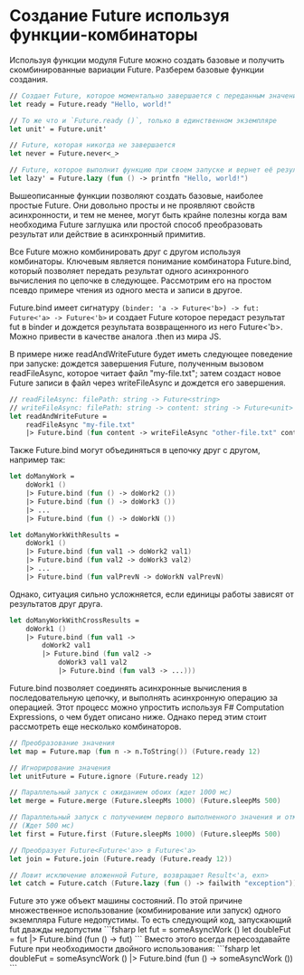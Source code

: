 # Создание Future используя функции-комбинаторы

Используя функции модуля Future можно создать базовые и получить скомбинированные
вариации Future. Разберем базовые функции создания.

```fsharp
// Создает Future, которое моментально завершается с переданным значением
let ready = Future.ready "Hello, world!"

// То же что и `Future.ready ()`, только в единственном экземпляре
let unit' = Future.unit'

// Future, которая никогда не завершается
let never = Future.never<_>

// Future, которое выполнит функцию при своем запуске и вернет её результат.
let lazy' = Future.lazy (fun () -> printfn "Hello, world!")
```

Вышеописанные функции позволяют создать базовые, наиболее простые Future.
Они довольно просты и не проявляют свойств асинхронности, и тем не менее,
могут быть крайне полезны когда вам необходима Future заглушка или
простой способ преобразовать результат или действие в асинхронный примитив.

Все Future можно комбинировать друг с другом используя комбинаторы.
Ключевым является понимание комбинатора Future.bind, который позволяет
передать результат одного асинхронного вычисления по цепочке в следующее.
Рассмотрим его на простом псевдо примере чтения из одного места и записи в другое.

Future.bind имеет сигнатуру `(binder: 'a -> Future<'b>) -> fut: Future<'a> -> Future<'b>` и
создает Future которое передаст результат fut в binder
и дождется результата возвращенного из него Future<'b>.
Можно привести в качестве аналога .then из мира JS.

В примере ниже readAndWriteFuture будет иметь следующее поведение при запуске:
дождется завершения Future, полученным вызовом readFileAsync, которое читает файл "my-file.txt";
затем создаст новое Future записи в файл через writeFileAsync и дождется его завершения.

```fsharp
// readFileAsync: filePath: string -> Future<string>
// writeFileAsync: filePath: string -> content: string -> Future<unit>
let readAndWriteFuture =
    readFileAsync "my-file.txt"
    |> Future.bind (fun content -> writeFileAsync "other-file.txt" content)
```

Также Future.bind могут объединяться в цепочку друг с другом, например так:
```fsharp
let doManyWork =
    doWork1 ()
    |> Future.bind (fun () -> doWork2 ())
    |> Future.bind (fun () -> doWork3 ())
    |> ...
    |> Future.bind (fun () -> doWorkN ())

let doManyWorkWithResults =
    doWork1 ()
    |> Future.bind (fun val1 -> doWork2 val1)
    |> Future.bind (fun val2 -> doWork3 val2)
    |> ...
    |> Future.bind (fun valPrevN -> doWorkN valPrevN)
```

Однако, ситуация сильно усложняется, если единицы работы зависят от результатов друг друга.
```fsharp
let doManyWorkWithCrossResults =
    doWork1 ()
    |> Future.bind (fun val1 ->
        doWork2 val1
        |> Future.bind (fun val2 ->
            doWork3 val1 val2
            |> Future.bind (fun val3 -> ...)))
```

Future.bind позволяет соединять асинхронные вычисления в последовательную цепочку,
и выполнять асинхронную операцию за операцией. Этот процесс можно упростить используя
F# Computation Expressions, о чем будет описано ниже.
Однако перед этим стоит рассмотреть еще несколько комбинаторов.

```fsharp
// Преобразование значения
let map = Future.map (fun n -> n.ToString()) (Future.ready 12)

// Игнорирование значения
let unitFuture = Future.ignore (Future.ready 12)

// Параллельный запуск с ожиданием обоих (ждет 1000 мс)
let merge = Future.merge (Future.sleepMs 1000) (Future.sleepMs 500)

// Параллельный запуск с получением первого выполненного значения и отменой оставшегося
// (Ждет 500 мс)
let first = Future.first (Future.sleepMs 1000) (Future.sleepMs 500)

// Преобразует Future<Future<'a>> в Future<'a>
let join = Future.join (Future.ready (Future.ready 12))

// Ловит исключение вложенной Future, возвращает Result<'a, exn>
let catch = Future.catch (Future.lazy (fun () -> failwith "exception"))
```

<div class="warning">
Future это уже объект машины состояний. По этой причине множественное использование
(комбинирование или запуск) одного экземпляра Future недопустимы.
То есть следующий код, запускающий fut дважды недопустим
```fsharp
let fut = someAsyncWork ()
let doubleFut = fut |> Future.bind (fun () -> fut)
```
Вместо этого всегда пересоздавайте Future при необходимости двойного использования:
```fsharp
let doubleFut = someAsyncWork () |> Future.bind (fun () -> someAsyncWork ())
```
</div>
